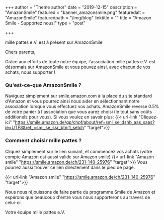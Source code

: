 +++
author = "Theme author"
date = "2019-12-15"
description = "AmazonSmile"
featured = "banner_amazonsmile.png"
featuredalt = "AmazonSmile"
featuredpath = "/img/blog"
linktitle = ""
title = "Amazon Smile - Supportez nous!"
type = "post"

+++

mille pattes e.V. est à présent sur AmazonSmile



Chers parents,

Grâce aux efforts de toute notre équipe, l'association mille pattes e.V. est désormais sur AmazonSmile et vous pouvez 
ainsi, avec chacun de vos achats, nous supporter !

### Qu'est-ce-que AmazonSmile ?

Naviguez simplement sur smile.amazon.com à la place du site standard d'Amazon et vous pourrez ainsi nous aider en sélectionnant notre
association lorsque vous effectuez vos achats. AmazonSmile reverse 0.5% de votre panier à l'association que vous aurez choisi (le tout 
sans coûts additionels pour vous). Si vous voulez en savoir plus: {{< url-link "Cliquez-ici" "https://smile.amazon.de/gp/chpf/about/ref=smi_se_dshb_aas_saas?ie=UTF8&ref_=smi_se_ssr_btnr1_setch" "target">}}


### Comment choisir mille pattes ?

Cliquez simplement sur le lien suivant, et commencez vos achats (votre compte Amazon est aussi valide sur Amazon smile)
{{< url-link "Amazon smile" "https://smile.amazon.de/ch/231-140-25976" "target">}}
Vous pourrez aussi trouver ce lien directement dans le pied de page.

 
 {{< url-link "Amazon smile" "https://smile.amazon.de/ch/231-140-25976" "target">}}

Nous nous réjouissons de faire partie du programme Smile de Amazon et espérons que beaucoup d'entre vous nous supporterons au travers de celui-ci.

Votre équipe mille pattes e.V.
